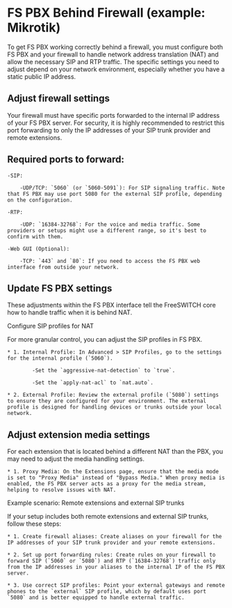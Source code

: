 # FS PBX Behind Firewall (example: Mikrotik)

To get FS PBX working correctly behind a firewall, you must configure both FS PBX and your firewall to handle network address translation (NAT) and allow the necessary SIP and RTP traffic. The specific settings you need to adjust depend on your network environment, especially whether you have a static public IP address.

## Adjust firewall settings

Your firewall must have specific ports forwarded to the internal IP address of your FS PBX server. For security, it is highly recommended to restrict this port forwarding to only the IP addresses of your SIP trunk provider and remote extensions.

## Required ports to forward:

	-SIP:

		-UDP/TCP: `5060` (or `5060-5091`): For SIP signaling traffic. Note that FS PBX may use port 5080 for the external SIP profile, depending on the configuration.

	-RTP:

		-UDP: `16384-32768`: For the voice and media traffic. Some providers or setups might use a different range, so it's best to confirm with them.

	-Web GUI (Optional):

		-TCP: `443` and `80`: If you need to access the FS PBX web interface from outside your network.

## Update FS PBX settings

These adjustments within the FS PBX interface tell the FreeSWITCH core how to handle traffic when it is behind NAT.

Configure SIP profiles for NAT

For more granular control, you can adjust the SIP profiles in FS PBX.

    * 1. Internal Profile: In Advanced > SIP Profiles, go to the settings for the internal profile (`5060`).

			-Set the `aggressive-nat-detection` to `true`.

			-Set the `apply-nat-acl` to `nat.auto`.

	* 2. External Profile: Review the external profile (`5080`) settings to ensure they are configured for your environment. The external profile is designed for handling devices or trunks outside your local network.

## Adjust extension media settings

For each extension that is located behind a different NAT than the PBX, you may need to adjust the media handling settings.

	* 1. Proxy Media: On the Extensions page, ensure that the media mode is set to "Proxy Media" instead of "Bypass Media." When proxy media is enabled, the FS PBX server acts as a proxy for the media stream, helping to resolve issues with NAT.

Example scenario: Remote extensions and external SIP trunks

If your setup includes both remote extensions and external SIP trunks, follow these steps:

	* 1. Create firewall aliases: Create aliases on your firewall for the IP addresses of your SIP trunk provider and your remote extensions.

	* 2. Set up port forwarding rules: Create rules on your firewall to forward SIP (`5060` or `5080`) and RTP (`16384-32768`) traffic only from the IP addresses in your aliases to the internal IP of the FS PBX server.

	* 3. Use correct SIP profiles: Point your external gateways and remote phones to the `external` SIP profile, which by default uses port `5080` and is better equipped to handle external traffic.

